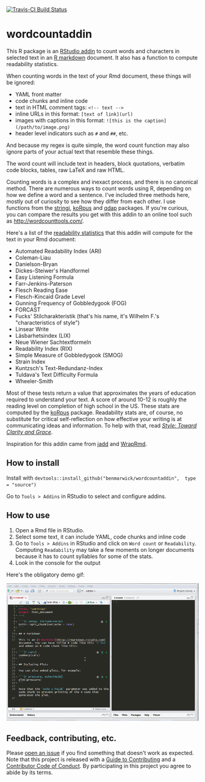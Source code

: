 [![Travis-CI Build Status](https://travis-ci.org/benmarwick/wordcountaddin.svg?branch=master)](https://travis-ci.org/benmarwick/wordcountaddin)

<!-- README.md is generated from README.Rmd. Please edit that file -->
wordcountaddin
==============

This R package is an [RStudio addin](https://rstudio.github.io/rstudioaddins/) to count words and characters in selected text in an [R markdown](http://rmarkdown.rstudio.com/) document. It also has a function to compute readability statistics.

When counting words in the text of your Rmd document, these things will be ignored:

-   YAML front matter
-   code chunks and inline code
-   text in HTML comment tags: `<!-- text -->`
-   inline URLs in this format: `[text of link](url)`
-   images with captions in this format: `![this is the caption](/path/to/image.png)`
-   header level indicators such as `#` and `##`, etc.

And because my regex is quite simple, the word count function may also ignore parts of your actual text that resemble these things.

The word count will include text in headers, block quotations, verbatim code blocks, tables, raw LaTeX and raw HTML.

Counting words is a complex and inexact process, and there is no canonical method. There are numerous ways to count words using R, depending on how we define a word and a sentence. I've included three methods here, mostly out of curiosity to see how they differ from each other. I use functions from the [stringi](https://cran.r-project.org/web/packages/stringi/index.html), [koRpus](https://cran.r-project.org/web/packages/koRpus/index.html) and [qdap](https://cran.r-project.org/web/packages/qdap/index.html) packages. If you're curious, you can compare the results you get with this addin to an online tool such as <http://wordcounttools.com/>.

Here's a list of the [readability statistics](https://en.wikipedia.org/wiki/Readability_test) that this addin will compute for the text in your Rmd document:

-   Automated Readability Index (ARI)
-   Coleman-Liau
-   Danielson-Bryan
-   Dickes-Steiwer's Handformel
-   Easy Listening Formula
-   Farr-Jenkins-Paterson
-   Flesch Reading Ease
-   Flesch-Kincaid Grade Level
-   Gunning Frequency of Gobbledygook (FOG)
-   FORCAST
-   Fucks' Stilcharakteristik (that's his name, it's Wilhelm F.'s "characteristics of style")
-   Linsear Write
-   Läsbarhetsindex (LIX)
-   Neue Wiener Sachtextformeln
-   Readability Index (RIX)
-   Simple Measure of Gobbledygook (SMOG)
-   Strain Index
-   Kuntzsch's Text-Redundanz-Index
-   Tuldava's Text Difficulty Formula
-   Wheeler-Smith

Most of these tests return a value that approximates the years of education required to understand your text. A score of around 10-12 is roughly the reading level on completion of high school in the US. These stats are computed by the [koRpus](https://cran.r-project.org/web/packages/koRpus/index.html) package. Readability stats are, of course, no substitute for critical self-reflection on how effective your writing is at communicating ideas and information. To help with that, read [*Style: Toward Clarity and Grace*](http://www.amazon.com/dp/0226899152).

Inspiration for this addin came from [jadd](https://github.com/jennybc/jadd) and [WrapRmd](https://github.com/tjmahr/WrapRmd).

How to install
--------------

Install with `devtools::install_github("benmarwick/wordcountaddin",  type = "source")`

Go to `Tools > Addins` in RStudio to select and configure addins.

How to use
----------

1.  Open a Rmd file in RStudio.
2.  Select some text, it can include YAML, code chunks and inline code
3.  Go to `Tools > Addins` in RStudio and click on `Word count` or `Readability`. Computing `Readability` may take a few moments on longer documents because it has to count syllables for some of the stats.
4.  Look in the console for the output

Here's the obligatory demo gif:

![demo gif](inst/wordcountaddin.gif)

Feedback, contributing, etc.
----------------------------

Please [open an issue](https://github.com/benmarwick/wordcountaddin/issues/new) if you find something that doesn't work as expected. Note that this project is released with a [Guide to Contributing](CONTRIBUTING.md) and a [Contributor Code of Conduct](CONDUCT.md). By participating in this project you agree to abide by its terms.
